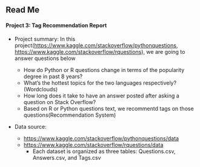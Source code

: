 ## Read Me
#### Project 3: Tag Recommendation Report
    
+ Project summary: In this project(https://www.kaggle.com/stackoverflow/pythonquestions, https://www.kaggle.com/stackoverflow/rquestions), we are going to answer questions below  
    + How do Python or R questions change in terms of the popularity degree in past 8 years? 
    + What’s the hottest topics for the two languages respectively? (Wordclouds)
    + How long does it take to have an answer posted after asking a question on Stack Overflow? 
    + Based on R or Python questions text, we recommentd tags on those questions(Recommendation System)

+ Data source:  
    + https://www.kaggle.com/stackoverflow/pythonquestions/data
    + https://www.kaggle.com/stackoverflow/rquestions/data
        + Each dataset is organized as three tables: Questions.csv, Answers.csv, and Tags.csv   
